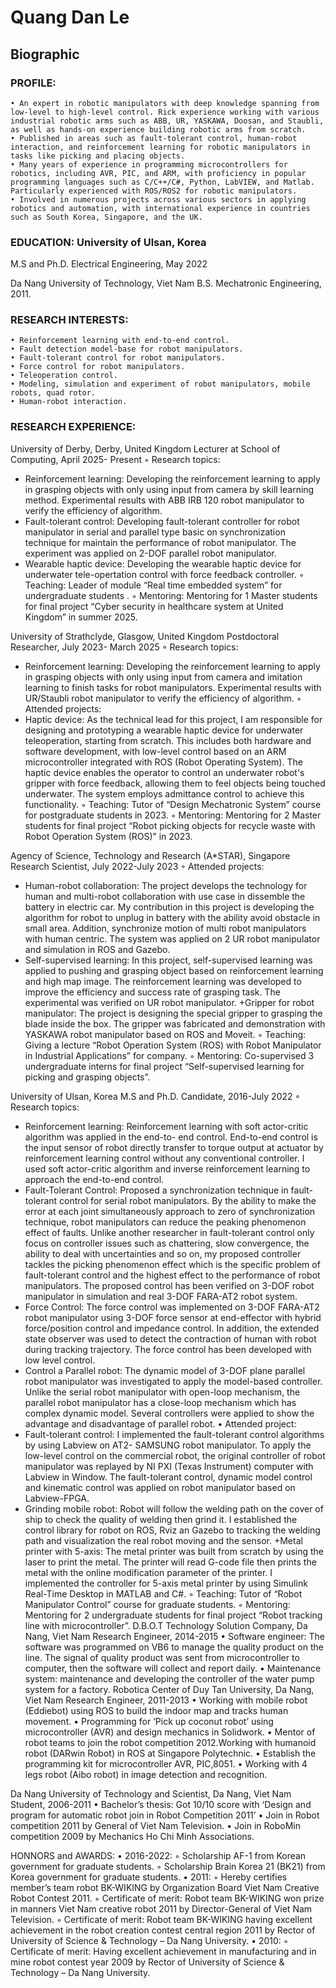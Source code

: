 # Quang Dan Le
## Biographic
### PROFILE:
    • An expert in robotic manipulators with deep knowledge spanning from low-level to high-level control. Rick experience working with various industrial robotic arms such as ABB, UR, YASKAWA, Doosan, and Staubli, as well as hands-on experience building robotic arms from scratch. 
    • Published in areas such as fault-tolerant control, human-robot interaction, and reinforcement learning for robotic manipulators in tasks like picking and placing objects. 
    • Many years of experience in programming microcontrollers for robotics, including AVR, PIC, and ARM, with proficiency in popular programming languages such as C/C++/C#, Python, LabVIEW, and Matlab. Particularly experienced with ROS/ROS2 for robotic manipulators. 
    • Involved in numerous projects across various sectors in applying robotics and automation, with international experience in countries such as South Korea, Singapore, and the UK.
### EDUCATION:	University of Ulsan, Korea
M.S and Ph.D. Electrical Engineering, May 2022

Da Nang University of Technology, Viet Nam
B.S. Mechatronic Engineering, 2011.

### RESEARCH INTERESTS:
    • Reinforcement learning with end-to-end control.
    • Fault detection model-base for robot manipulators.
    • Fault-tolerant control for robot manipulators.
    • Force control for robot manipulators.
    • Teleoperation control.
    • Modeling, simulation and experiment of robot manipulators, mobile robots, quad rotor.
    • Human-robot interaction.


### RESEARCH EXPERIENCE:
University of Derby, Derby, United Kingdom
Lecturer at School of Computing, April 2025- Present
        ◦ Research topics:
+ Reinforcement learning: Developing the reinforcement learning to apply in grasping objects with only using input from camera by skill learning method. Experimental results with ABB IRB 120 robot manipulator to verify the efficiency of algorithm.
+ Fault-tolerant control: Developing fault-tolerant controller for robot manipulator in serial and parallel type basic on synchronization technique for maintain the performance of robot manipulator. The experiment was applied on 2-DOF parallel robot manipulator.
+ Wearable haptic device: Developing the wearable haptic device for underwater tele-opertation control with force feedback controller.
        ◦ Teaching: Leader of module “Real time embedded system” for undergraduate students .
        ◦ Mentoring: Mentoring for 1 Master students for final project “Cyber security in healthcare system at United Kingdom” in summer 2025.

University of Strathclyde, Glasgow, United Kingdom
Postdoctoral Researcher, July 2023- March 2025 
        ◦ Research topics:
 + Reinforcement learning: Developing the reinforcement learning to apply in grasping objects with only using input from camera and imitation learning to finish tasks for robot manipulators. Experimental results with UR/Staubli robot manipulator to verify the efficiency of algorithm.
        ◦ Attended projects:
+ Haptic device: As the technical lead for this project, I am responsible for designing and prototyping a wearable haptic device for underwater teleoperation, starting from scratch. This includes both hardware and software development, with low-level control based on an ARM microcontroller integrated with ROS (Robot Operating System). The haptic device enables the operator to control an underwater robot's gripper with force feedback, allowing them to feel objects being touched underwater. The system employs admittance control to achieve this functionality.
        ◦ Teaching: Tutor of “Design Mechatronic System” course for postgraduate students in 2023.
        ◦ Mentoring: Mentoring for 2 Master students for final project “Robot picking objects for recycle waste with Robot Operation System (ROS)” in 2023.


Agency of Science, Technology and Research (A*STAR), Singapore
Research Scientist, July 2022-July 2023
        ◦ Attended projects:
+ Human-robot collaboration: The project develops the technology for human and multi-robot collaboration with use case in dissemble the battery in electric car. My contribution in this project is developing the algorithm for robot to unplug in battery with the ability avoid obstacle in small area. Addition, synchronize motion of multi robot manipulators with human centric. The system was applied on 2 UR robot manipulator and simulation in ROS and Gazebo.
+ Self-supervised learning: In this project, self-supervised learning was applied to pushing and grasping object based on reinforcement learning and high map image. The reinforcement learning was developed to improve the efficiency and success rate of grasping task. The experimental was verified on UR robot manipulator.
+Gripper for robot manipulator: The project is designing the special gripper to grasping the blade inside the box. The gripper was fabricated and demonstration with YASKAWA robot manipulator based on ROS and Moveit.
        ◦ Teaching: Giving a lecture “Robot Operation System (ROS) with Robot Manipulator in Industrial Applications” for company.
        ◦ Mentoring: Co-supervised 3 undergraduate interns  for final project “Self-supervised learning for picking and grasping objects”.

University of Ulsan, Korea
M.S and Ph.D. Candidate, 2016-July 2022
        ◦ Research topics:
+ Reinforcement learning: Reinforcement learning with soft actor-critic algorithm was applied in the end-to- end control. End-to-end control is the input sensor of robot directly transfer to torque output at actuator by reinforcement learning control without any conventional controller. I used soft actor-critic algorithm and inverse reinforcement learning to approach the end-to-end control.
+ Fault-Tolerant Control: Proposed a synchronization technique in fault-tolerant control for serial robot manipulators. By the ability to make the error at each joint simultaneously approach to zero of synchronization technique, robot manipulators can reduce the peaking phenomenon effect of faults. Unlike another researcher in fault-tolerant control only focus on controller issues such as chattering, slow convergence, the ability to deal with uncertainties and so on, my proposed controller tackles the picking phenomenon effect which is the specific problem of fault-tolerant control and the highest effect to the performance of robot manipulators. The proposed control has been verified on 3-DOF robot manipulator in simulation and real 3-DOF FARA-AT2 robot system.
+ Force Control: The force control was implemented on 3-DOF FARA-AT2 robot manipulator using 3-DOF force sensor at end-effector with hybrid force/position control and impedance control. In addition, the extended state observer was used to detect the contraction of human with robot during tracking trajectory. The force control has been developed with low level control.
+ Control a Parallel robot: The dynamic model of 3-DOF plane parallel robot manipulator was investigated to apply the model-based controller. Unlike the serial robot manipulator with open-loop mechanism, the parallel robot manipulator has a close-loop mechanism which has complex dynamic model. Several controllers were applied to show the advantage and disadvantage of parallel robot.
    • Attended project:
+ Fault-tolerant control: I implemented the fault-tolerant control algorithms by using Labview on AT2- SAMSUNG robot manipulator. To apply the low-level control on the commercial robot, the original controller of robot manipulator was replayed by NI PXI (Texas Instrument) computer with Labview in Window. The fault-tolerant control, dynamic model control and kinematic control was applied on robot manipulator based on Labview-FPGA.
+ Grinding mobile robot: Robot will follow the welding path on the cover of ship to check the quality of welding then grind it. I established the control library for robot on ROS, Rviz an Gazebo to tracking the welding path and visualization the real robot moving and the sensor.
+Metal printer with 5-axis: The metal printer was built from scratch by using the laser to print the metal. The printer will read G-code file then prints the metal with the online modification parameter of the printer. I implemented the controller for 5-axis metal printer by using Simulink Real-Time Desktop in MATLAB and C#.
        ◦ Teaching: Tutor of “Robot Manipulator Control” course for graduate students.
        ◦ Mentoring: Mentoring for 2 undergraduate students for final project “Robot tracking line with microcontroller”.
D.B.O.T Technology Solution Company, Da Nang, Viet Nam
Research Engineer, 2014-2015
    • Software engineer: The software was programmed on VB6 to manage the quality product on the line. The signal of quality product was sent from microcontroller to computer, then the software will collect and report daily.
    • Maintenance system: maintenance and developing the controller of the water pump system for a factory.
Robotica Center of Duy Tan University, Da Nang, Viet Nam
Research Engineer, 2011-2013
    • Working with mobile robot (Eddiebot) using ROS to build the indoor map and tracks human movement.
    • Programming for ‘Pick up coconut robot’ using microcontroller (AVR) and design mechanics in Solidwork.
    • Mentor of robot teams to join the robot competition 2012.Working with humanoid robot (DARwin Robot) in ROS at Singapore Polytechnic.
    • Establish the programming kit for microcontroller AVR, PIC,8051.
    • Working with 4 legs robot (Aibo robot) in image detection and recognition.


Da Nang University of Technology and Scientist, Da Nang, Viet Nam
Student, 2006-2011
    • Bachelor’s thesis: Got 10/10 score with ‘Design and program for automatic robot join in Robot Competition 2011’
    • Join in Robot competition 2011 by General of Viet Nam Television.
    • Join in RoboMin competition 2009 by Mechanics Ho Chi Minh Associations.


HONNORS and AWARDS:
    • 2016-2022:
        ◦ Scholarship AF-1 from Korean government for graduate students.
        ◦ Scholarship Brain Korea 21 (BK21) from Korea government for graduate students.
    • 2011:
        ◦ Hereby certifies member’s team robot BK-WIKING by Organization Board Viet Nam Creative Robot Contest 2011.
        ◦ Certificate of merit: Robot team BK-WIKING won prize in manners Viet Nam creative robot 2011 by Director-General of Viet Nam Television.
        ◦ Certificate of merit: Robot team BK-WIKING having excellent achievement in the robot creation contest central region 2011 by Rector of University of Science & Technology – Da Nang University.
    • 2010:
        ◦ Certificate of merit: Having excellent achievement in manufacturing and in mine robot contest year 2009 by Rector of University of Science & Technology – Da Nang University.
